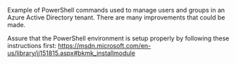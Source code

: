 Example of PowerShell commands used to manage users and groups in an Azure Active Directory tenant.
There are many improvements that could be made.

Assure that the PowerShell environment is setup properly by following these instructions first: https://msdn.microsoft.com/en-us/library/jj151815.aspx#bkmk_installmodule
